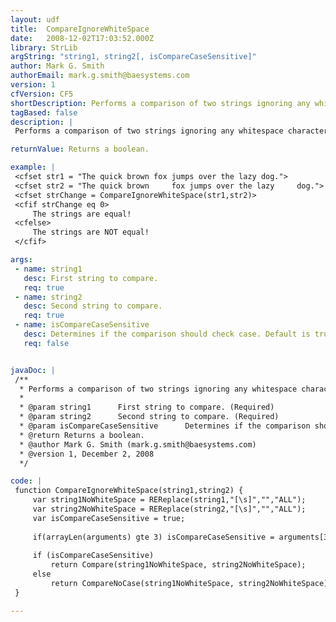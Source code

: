 ```yaml
---
layout: udf
title:  CompareIgnoreWhiteSpace
date:   2008-12-02T17:03:52.000Z
library: StrLib
argString: "string1, string2[, isCompareCaseSensitive]"
author: Mark G. Smith
authorEmail: mark.g.smith@baesystems.com
version: 1
cfVersion: CF5
shortDescription: Performs a comparison of two strings ignoring any whitespace characters.
tagBased: false
description: |
 Performs a comparison of two strings ignoring any whitespace characters including form feeds, line feeds, carriage returns, tabs, vertical tabs, and spaces.  Comparison is case sensitive unless a third argument of &quot;false&quot; is passed in.

returnValue: Returns a boolean.

example: |
 <cfset str1 = "The quick brown fox jumps over the lazy dog.">
 <cfset str2 = "The quick brown     fox jumps over the lazy     dog.">
 <cfset strChange = CompareIgnoreWhiteSpace(str1,str2)>
 <cfif strChange eq 0>
     The strings are equal!
 <cfelse>
     The strings are NOT equal!
 </cfif>

args:
 - name: string1
   desc: First string to compare.
   req: true
 - name: string2
   desc: Second string to compare.
   req: true
 - name: isCompareCaseSensitive
   desc: Determines if the comparison should check case. Default is true.
   req: false


javaDoc: |
 /**
  * Performs a comparison of two strings ignoring any whitespace characters.
  * 
  * @param string1      First string to compare. (Required)
  * @param string2      Second string to compare. (Required)
  * @param isCompareCaseSensitive      Determines if the comparison should check case. Default is true. (Optional)
  * @return Returns a boolean. 
  * @author Mark G. Smith (mark.g.smith@baesystems.com) 
  * @version 1, December 2, 2008 
  */

code: |
 function CompareIgnoreWhiteSpace(string1,string2) {
     var string1NoWhiteSpace = REReplace(string1,"[\s]","","ALL");
     var string2NoWhiteSpace = REReplace(string2,"[\s]","","ALL");
     var isCompareCaseSensitive = true;
     
     if(arrayLen(arguments) gte 3) isCompareCaseSensitive = arguments[3];
     
     if (isCompareCaseSensitive)
         return Compare(string1NoWhiteSpace, string2NoWhiteSpace);
     else
         return CompareNoCase(string1NoWhiteSpace, string2NoWhiteSpace);
 }

---
```


